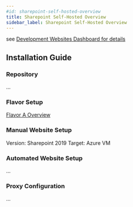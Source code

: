 ```yaml
---
#id: sharepoint-self-hosted-overview
title: Sharepoint Self-Hosted Overview
sidebar_label: Sharepoint Self-Hosted Overview
---
```


see [Development Websites Dashboard for details](../../../dashboards/websites/development.md)

## Installation Guide

### Repository
...

### Flavor Setup
[Flavor A Overview](../../../flavors/flavor-a/overview.md)

### Manual Website Setup
Version: Sharepoint 2019
Target: Azure VM

### Automated Website Setup
...
 
### Proxy Configuration
...
